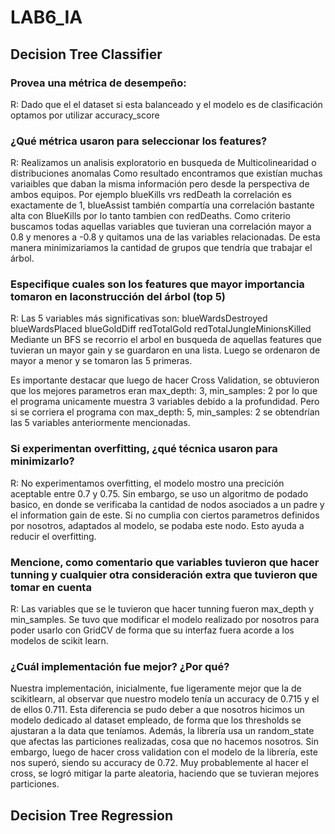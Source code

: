 # LAB6_IA

## Decision Tree Classifier

### Provea una métrica de desempeño:

R: Dado que el el dataset si esta balanceado y el modelo es de clasificación optamos por utilizar accuracy_score

### ¿Qué métrica usaron para seleccionar los features?

R: Realizamos un analisis exploratorio en busqueda de Multicolinearidad o distribuciones anomalas
Como resultado encontramos que existían muchas variaibles que daban la misma información pero desde 
la perspectiva de ambos equipos. Por ejemplo blueKills vrs redDeath la correlación es exactamente de 1,
blueAssist también compartía una correlación bastante alta con BlueKills por lo tanto tambien con redDeaths.
Como criterio buscamos todas aquellas variables que tuvieran una correlación mayor a 0.8 y menores a -0.8
y quitamos una de las variables relacionadas. De esta manera minimizariamos la cantidad de grupos 
que tendría que trabajar el árbol.

### Especifique cuales son los features que mayor importancia tomaron en laconstrucción del árbol (top 5)

R: Las 5 variables más significativas son: blueWardsDestroyed blueWardsPlaced blueGoldDiff  redTotalGold redTotalJungleMinionsKilled
Mediante un BFS se recorrio el arbol en busqueda de aquellas features que tuvieran un mayor gain
y se guardaron en una lista. Luego se ordenaron de mayor a menor y se tomaron las 5 primeras.

Es importante destacar que luego de hacer Cross Validation, se obtuvieron que los mejores parametros eran 
max_depth: 3, min_samples: 2 por lo que el programa unicamente muestra 3 variables debido a la profundidad.
Pero si se corriera el programa con max_depth: 5, min_samples: 2 se obtendrían las 5 variables anteriormente mencionadas.
    
### Si experimentan overfitting, ¿qué técnica usaron para minimizarlo?

R: No experimentamos overfitting, el modelo mostro una precición aceptable entre 0.7 y 0.75.
   Sin embargo, se uso un algoritmo de podado basico, en donde se verificaba la cantidad de nodos
   asociados a un padre y el information gain de este. Si no cumplia con ciertos parametros
   definidos por nosotros, adaptados al modelo, se podaba este nodo. Esto ayuda a reducir el 
   overfitting.

### Mencione, como comentario que variables tuvieron que hacer tunning y cualquier otra consideración extra que tuvieron que tomar en cuenta

R: Las variables que se le tuvieron que hacer tunning fueron max_depth y min_samples. Se tuvo que modificar el modelo realizado por nosotros para poder usarlo con GridCV de forma que su interfaz fuera acorde a los modelos
de scikit learn. 

### ¿Cuál implementación fue mejor? ¿Por qué?
Nuestra implementación, inicialmente, fue ligeramente mejor que la de scikitlearn, al observar que nuestro modelo tenía un accuracy de 0.715 y el de ellos 0.711. Esta diferencia se pudo deber a que nosotros hicimos un modelo
dedicado al dataset empleado, de forma que los thresholds se ajustaran a la data que teníamos. Además, la
librería usa un random_state que afectas las particiones realizadas, cosa que no hacemos nosotros.
Sin embargo, luego de hacer cross validation con el modelo de la librería, este nos superó, siendo su accuracy
de 0.72. Muy probablemente al hacer el cross, se logró mitigar la parte aleatoria, haciendo que se tuvieran
mejores particiones.


## Decision Tree Regression